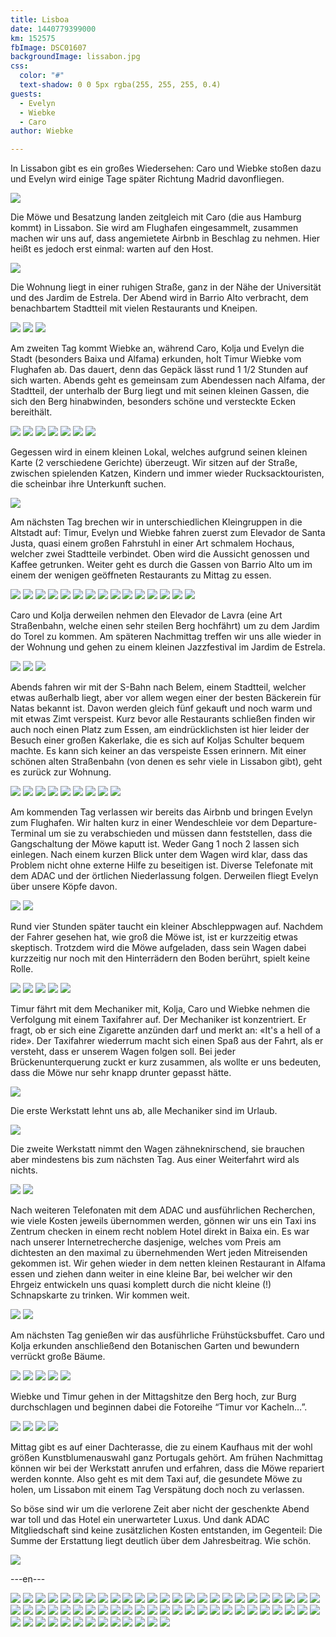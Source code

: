 ```yaml
---
title: Lisboa
date: 1440779399000
km: 152575
fbImage: DSC01607
backgroundImage: lissabon.jpg
css:
  color: "#"
  text-shadow: 0 0 5px rgba(255, 255, 255, 0.4)
guests:
  - Evelyn
  - Wiebke
  - Caro
author: Wiebke

---
```


In Lissabon gibt es ein großes Wiedersehen: Caro und Wiebke stoßen dazu und Evelyn wird einige Tage später Richtung Madrid davonfliegen.

![](DSC01607)

Die Möwe und Besatzung landen zeitgleich mit Caro (die aus Hamburg kommt) in Lissabon. Sie wird am Flughafen eingesammelt, zusammen machen wir uns auf, dass angemietete Airbnb in Beschlag zu nehmen. Hier heißt es jedoch erst einmal: warten auf den Host.

![](DSC01612)

Die Wohnung liegt in einer ruhigen Straße, ganz in der Nähe der Universität und des Jardim de Estrela. Der Abend wird in Barrio Alto verbracht, dem benachbartem Stadtteil mit vielen Restaurants und Kneipen.

![](IMG_0718)
![](IMG_0720)
![](DSC01661)

Am zweiten Tag kommt Wiebke an, während Caro, Kolja und Evelyn die Stadt (besonders Baixa und Alfama) erkunden, holt Timur Wiebke vom Flughafen ab. Das dauert, denn das Gepäck lässt rund 1 1/2 Stunden auf sich warten. Abends geht es gemeinsam zum Abendessen nach Alfama, der Stadtteil, der unterhalb der Burg liegt und mit seinen kleinen Gassen, die sich den Berg hinabwinden, besonders schöne und versteckte Ecken bereithält.

![](DSC01621)
![](DSC01626)
![](DSC01629)
![](DSC01632)
![](DSC01633)
![](DSC01635)
![](DSC01639)

Gegessen wird in einem kleinen Lokal, welches aufgrund seinen kleinen Karte (2 verschiedene Gerichte) überzeugt. Wir sitzen auf der Straße, zwischen spielenden Katzen, Kindern und immer wieder Rucksacktouristen, die scheinbar ihre Unterkunft suchen.

![](DSC01649)

Am nächsten Tag brechen wir in unterschiedlichen Kleingruppen in die Altstadt auf: Timur, Evelyn und Wiebke fahren zuerst zum Elevador de Santa Justa, quasi einem großen Fahrstuhl in einer Art schmalem Hochaus, welcher zwei Stadtteile verbindet. Oben wird die Aussicht genossen und Kaffee getrunken. Weiter geht es durch die Gassen von Barrio Alto um im einem der wenigen geöffneten Restaurants zu Mittag zu essen.

![](DSC01651)
![](IMG_0611)
![](IMG_0617)
![](IMG_0622)
![](IMG_0623)
![](IMG_0653)
![](IMG_0655)
![](IMG_0662)
![](IMG_0666)
![](IMG_0670)
![](IMG_0673)
![](IMG_0678)
![](IMG_0679)
![](IMG_0686)
![](IMG_0695)

Caro und Kolja derweilen nehmen den Elevador de Lavra (eine Art Straßenbahn, welche einen sehr steilen Berg hochfährt) um zu dem Jardim do Torel zu kommen. Am späteren Nachmittag treffen wir uns alle wieder in der Wohnung und gehen zu einem kleinen Jazzfestival im Jardim de Estrela.

![](IMG_0699)
![](IMG_0714)
![](DSC01659)

Abends fahren wir mit der S-Bahn nach Belem, einem Stadtteil, welcher etwas außerhalb liegt, aber vor allem wegen einer der besten Bäckerein für Natas bekannt ist. Davon werden gleich fünf gekauft und noch warm und mit etwas Zimt verspeist. Kurz bevor alle Restaurants schließen finden wir auch noch einen Platz zum Essen, am eindrücklichsten ist hier leider der Besuch einer großen Kakerlake, die es sich auf Koljas Schulter bequem machte. Es kann sich keiner an das verspeiste Essen erinnern. Mit einer schönen alten Straßenbahn (von denen es sehr viele in Lissabon gibt), geht es zurück zur Wohnung.  

![](DSC01663)
![](DSC01681)
![](DSC01697)
![](DSC01699)
![](DSC01700)
![](IMG_0724)
![](IMG_0726)
![](IMG_0727)
![](IMG_0734)

Am kommenden Tag verlassen wir bereits das Airbnb und bringen Evelyn zum Flughafen. Wir halten kurz in einer Wendeschleie vor dem Departure-Terminal um sie zu verabschieden und müssen dann feststellen, dass die Gangschaltung der Möwe kaputt ist. Weder Gang 1 noch 2 lassen sich einlegen. Nach einem kurzen Blick unter dem Wagen wird klar, dass das Problem nicht ohne externe Hilfe zu beseitigen ist. Diverse Telefonate mit dem ADAC und der örtlichen Niederlassung folgen. Derweilen fliegt Evelyn über unsere Köpfe davon.

![](IMG_0741)
![](IMG_0750)

Rund vier Stunden später taucht ein kleiner Abschleppwagen auf. Nachdem der Fahrer gesehen hat, wie groß die Möwe ist, ist er kurzzeitig etwas skeptisch. Trotzdem wird die Möwe aufgeladen, dass sein Wagen dabei kurzzeitig nur noch mit den Hinterrädern den Boden berührt, spielt keine Rolle.

![](DSC01715)
![](DSC01718)
![](DSC01725)
![](DSC01734)
![](DSC01736)

Timur fährt mit dem Mechaniker mit, Kolja, Caro und Wiebke nehmen die Verfolgung mit einem Taxifahrer auf. Der Mechaniker ist konzentriert. Er fragt, ob er sich eine Zigarette anzünden darf und merkt an: «It's a hell of a ride». Der Taxifahrer wiederrum macht sich einen Spaß aus der Fahrt, als er versteht, dass er unserem Wagen folgen soll. Bei jeder Brückenunterquerung zuckt er kurz zusammen, als wollte er uns bedeuten, dass die Möwe nur sehr knapp drunter gepasst hätte.

![](DSC01738)

Die erste Werkstatt lehnt uns ab, alle Mechaniker sind im Urlaub.

![](DSC01745)

Die zweite Werkstatt nimmt den Wagen zähneknirschend, sie brauchen aber mindestens bis zum nächsten Tag. Aus einer Weiterfahrt wird als nichts.

![](DSC01747)
![](DSC01749)

Nach weiteren Telefonaten mit dem ADAC und ausführlichen Recherchen, wie viele Kosten jeweils übernommen werden, gönnen wir uns ein Taxi ins Zentrum checken in einem recht noblem Hotel direkt in Baixa ein. Es war nach unserer Internetrecherche dasjenige, welches vom Preis am dichtesten an den maximal zu übernehmenden Wert jeden Mitreisenden gekommen ist. Wir gehen wieder in dem netten kleinen Restaurant in Alfama essen und ziehen dann weiter in eine kleine Bar, bei welcher wir den Ehrgeiz entwickeln uns quasi komplett durch die nicht kleine (!) Schnapskarte zu trinken. Wir kommen weit.  

![](DSC01764)
![](DSC01779)

Am nächsten Tag genießen wir das ausführliche Frühstücksbuffet. Caro und Kolja erkunden anschließend den Botanischen Garten und bewundern verrückt große Bäume.

![](DSC01793)
![](DSC01797)
![](DSC01806)
![](DSC01810)
![](DSC01812)


Wiebke und Timur gehen in der Mittagshitze den Berg hoch, zur Burg durchschlagen und beginnen dabei die Fotoreihe “Timur vor Kacheln…”.

![](IMG_0763)
![](IMG_0809)
![](IMG_0764)
![](IMG_0759)

Mittag gibt es auf einer Dachterasse, die zu einem Kaufhaus mit der wohl größen Kunstblumenauswahl ganz Portugals gehört. Am frühen Nachmittag können wir bei der Werkstatt anrufen und erfahren, dass die Möwe repariert werden konnte. Also geht es mit dem Taxi auf, die gesundete Möwe zu holen, um Lissabon mit einem Tag Verspätung doch noch zu verlassen.  

So böse sind wir um die verlorene Zeit aber nicht der geschenkte Abend war toll und das Hotel ein unerwarteter Luxus. Und dank ADAC Mitgliedschaft sind keine zusätzlichen Kosten entstanden, im Gegenteil: Die Summe der Erstattung liegt deutlich über dem Jahresbeitrag. Wie schön.

![](IMG_0819)

---en---

![](DSC01607)
![](DSC01612)
![](DSC01621)
![](DSC01626)
![](DSC01629)
![](DSC01632)
![](DSC01633)
![](DSC01635)
![](DSC01639)
![](DSC01649)
![](DSC01651)
![](IMG_0611)
![](IMG_0617)
![](IMG_0622)
![](IMG_0623)
![](IMG_0653)
![](IMG_0655)
![](IMG_0662)
![](IMG_0666)
![](IMG_0670)
![](IMG_0673)
![](IMG_0678)
![](IMG_0679)
![](IMG_0686)
![](IMG_0695)
![](IMG_0699)
![](IMG_0714)
![](DSC01659)
![](IMG_0718)
![](IMG_0720)
![](DSC01661)
![](DSC01663)
![](DSC01681)
![](DSC01697)
![](DSC01699)
![](DSC01700)
![](IMG_0724)
![](IMG_0726)
![](IMG_0727)
![](IMG_0734)
![](IMG_0741)
![](IMG_0750)
![](DSC01715)
![](DSC01718)
![](DSC01725)
![](DSC01734)
![](DSC01736)
![](DSC01738)
![](DSC01745)
![](DSC01747)
![](DSC01749)
![](DSC01764)
![](DSC01779)
![](IMG_0759)
![](IMG_0763)
![](DSC01793)
![](IMG_0809)
![](DSC01797)
![](DSC01806)
![](DSC01810)
![](DSC01812)
![](IMG_0819)
![](IMG_0764)
